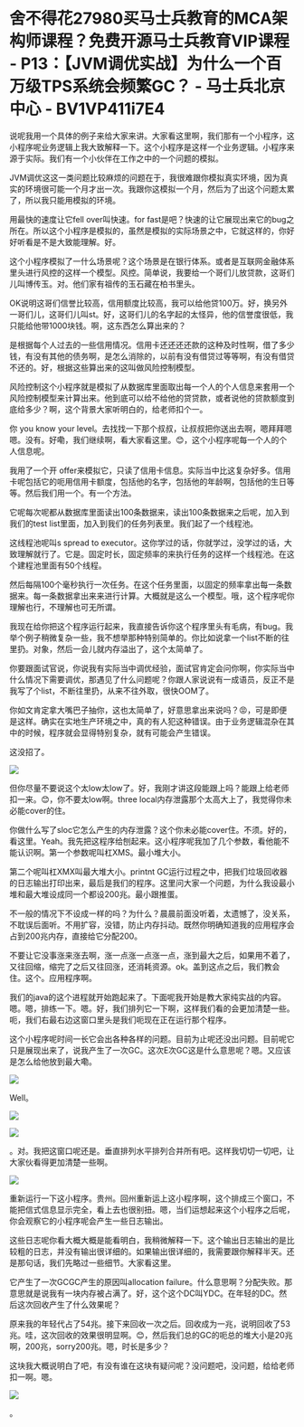 # 舍不得花27980买马士兵教育的MCA架构师课程？免费开源马士兵教育VIP课程 - P13：【JVM调优实战】为什么一个百万级TPS系统会频繁GC？ - 马士兵北京中心 - BV1VP411i7E4

说呢我用一个具体的例子来给大家来讲。大家看这里啊，我们那有一个小程序，这小程序呢业务逻辑上我大致解释一下。这个小程序是这样一个业务逻辑。小程序来源于实际。我们有一个小伙伴在工作之中的一个问题的模拟。

JVM调优这这一类问题比较麻烦的问题在于，我很难跟你模拟真实环境，因为真实的环境很可能一个月才出一次。我跟你这模拟一个月，然后为了出这个问题太累了，所以我只能用模拟的环境。

用最快的速度让它fell over叫快速。for fast是吧？快速的让它展现出来它的bug之所在。所以这个小程序是模拟的，虽然是模拟的实际场景之中，它就这样的，你好好听看是不是大致能理解。好。

这个小程序模拟了一什么场景呢？这个场景是在银行体系。或者是互联网金融体系里头进行风控的这样一个模型。风控。简单说，我要给一个哥们儿放贷款，这哥们儿叫博传玉。对。他们家有祖传的玉石藏在柏书里头。

OK说明这哥们信誉比较高，信用额度比较高，我可以给他贷100万。好，换另外一哥们儿，这哥们儿叫st。好，这哥们儿的名字起的太怪异，他的信誉度很低，我只能给他带1000块钱。啊，这东西怎么算出来的？

是根据每个人过去的一些信用情况。信用卡还还还还款的这种及时性啊，借了多少钱，有没有其他的债务啊，是怎么消除的，以前有没有借贷过等等啊，有没有借贷不还的。好，根据这些算出来的这叫做风险控制模型。

风险控制这个小程序就是模拟了从数据库里面取出每一个人的个人信息来套用一个风险控制模型来计算出来。他到底可以给不给他的贷贷款，或者说他的贷款额度到底给多少？啊，这个背景大家听明白的，给老师扣个一。

你 you know your level。去找找一下那个叔叔，让叔叔把你送出去啊，嗯拜拜嗯嗯。没有。好嘞，我们继续啊，看大家看这里。😊，这个小程序呢每一个人的个人信息呢。

我用了一个开 offer来模拟它，只读了信用卡信息。实际当中比这复杂好多。信用卡呢包括它的呃用信用卡额度，包括他的名字，包括他的年龄啊，包括他的生日等等。然后我们用一个。有一个方法。

它呢每次呢都从数据库里面读出100条数据来，读出100条数据来之后呢，加入到我们的test list里面，加入到我们的任务列表里。我们起了一个线程池。

这线程池呢叫s spread to executor。这你学过的话，你就学过，没学过的话，大致理解就行了。它是。固定时长，固定频率的来执行任务的这样一个线程池。在这个建程池里面有50个线程。

然后每隔100个毫秒执行一次任务。在这个任务里面，以固定的频率拿出每一条数据来。每一条数据拿出来来进行计算。大概就是这么一个模型。哦，这个程序呢你理解也行，不理解也可无所谓。

我现在给你把这个程序运行起来，我直接告诉你这个程序里头有毛病，有bug。我举个例子稍微复杂一些，我不想举那种特别简单的。你比如说拿一个list不断的往里扔。对象，然后一会儿就内存溢出了，这个太简单了。

你要跟面试官说，你说我有实际当中调优经验，面试官肯定会问你啊，你实际当中什么情况下需要调优，那遇见了什么问题呢？你跟人家说说有一成语员，反正不是我写了个list，不断往里扔，从来不往外取，很快OOM了。

你如文肯定拿大嘴巴子抽你，这也太简单了，好意思拿出来说吗？😡，可是即便是这样。确实在实地生产环境之中，真的有人犯这种错误。由于业务逻辑混杂在其中的时候，程序就会显得特别复杂，就有可能会产生错误。

这没招了。

![](img/072f023118deb0b55b451961dc30d654_1.png)

但你尽量不要说这个太low太low了。好，我刚才讲这段能跟上吗？能跟上给老师扣一来。😊，你不要太low啊。three local内存泄露那个太高大上了，我觉得你未必能cover的住。

你做什么写了sloc它怎么产生的内存泄露？这个你未必能cover住。不须。好的，看这里。Yeah。我先把这程序给刨起来。这小程序呢我加了几个参数，看他能不能认识啊。第一个参数呢叫杠XMS。最小堆大小。

第二个呢叫杠XMX叫最大堆大小。printnt GC运行过程之中，把我们垃圾回收器的日志输出打印出来，最后是我们的程序。这里问大家一个问题，为什么我设最小堆和最大堆设成同一个都设200兆。最小跟推蛋。

不一般的情况下不设成一样的吗？为什么？晨晨前面没听着，太遗憾了，没关系，不耽误后面听。不用扩容，没错，防止内存抖动。既然你明确知道我的应用程序会占到200兆内存，直接给它分配200。

不要让它没事涨来涨去啊，涨一点涨一点涨一点，涨到最大之后，如果用不着了，又往回缩，缩完了之后又往回涨，还消耗资源。ok。盖到这点之后，我们教会住。这个。应用程序啊。

我们的java的这个进程就开始跑起来了。下面呢我开始是教大家纯实战的内容。嗯。嗯，排练一下。嗯。好，我们排列它一下啊，这样我们看的会更加清楚一些。呃，我们右最右边这窗口里头是我们呃现在正在运行那个程序。

这个小程序呢时间一长它会出各种各样的问题。目前为止呢还没出问题。目前呢它只是展现出来了，说我产生了一次GC。这次E次GC这是什么意思呢？嗯。又应该是怎么给他放到最大嘞。



![](img/072f023118deb0b55b451961dc30d654_3.png)

Well。

![](img/072f023118deb0b55b451961dc30d654_5.png)

![](img/072f023118deb0b55b451961dc30d654_6.png)

。对。我把这窗口呢还是。垂直排列水平排列合并所有吧。这样我切切一切吧，让大家伙看得更加清楚一些啊。

![](img/072f023118deb0b55b451961dc30d654_8.png)

重新运行一下这小程序。贵州。回州重新运上这小程序啊，这个排成三个窗口，不能把信式信息显示完全，看上去也很别扭。嗯，当们运想起来这个小程序之后呢，你会观察它的小程序呢会产生一些日志输出。

这些日志呢你看大概大概是能看明白，我稍微解释一下。这个输出日志输出的是比较粗的日志，并没有输出很详细的。如果输出很详细的，我需要跟你解释半天。还是那句话，我们先略过一些细节。大家看这里。

它产生了一次GCGC产生的原因叫allocation failure。什么意思啊？分配失败。那意思就是说我有一块内存被占满了。好，这个这个DC叫YDC。在年轻的DC。然后这次回收产生了什么效果呢？

原来我的年轻代占了54兆。接下来回收一次之后。回收成为一兆，说明回收了53兆。哇，这次回收的效果很明显啊。😊，然后我们总的GC的呃总的堆大小是20兆啊，200兆，sorry200兆。嗯，时长是多少？

这块我大概说明白了吧，有没有谁在这块有疑问呢？没问题吧，没问题，给给老师扣一啊。嗯。

![](img/072f023118deb0b55b451961dc30d654_10.png)

。